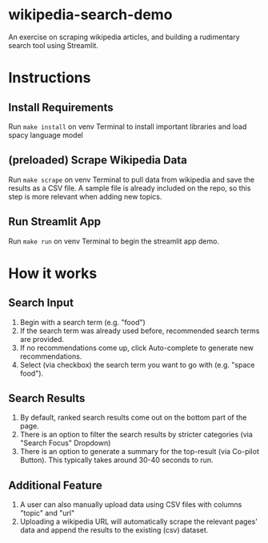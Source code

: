 # wikipedia-search-demo
An exercise on scraping wikipedia articles, and building a rudimentary search tool using Streamlit.

# Instructions

## Install Requirements
Run `make install` on venv Terminal to install important libraries and load spacy language model

## (preloaded) Scrape Wikipedia Data
Run `make scrape` on venv Terminal to pull data from wikipedia and save the results as a CSV file.
A sample file is already included on the repo, so this step is more relevant when adding new topics.

## Run Streamlit App
Run `make run` on venv Terminal to begin the streamlit app demo.

# How it works

## Search Input
1. Begin with a search term (e.g. "food")
2. If the search term was already used before, recommended search terms are provided.
3. If no recommendations come up, click Auto-complete to generate new recommendations.
4. Select (via checkbox) the search term you want to go with (e.g. "space food").

## Search Results
1. By default, ranked search results come out on the bottom part of the page.
2. There is an option to filter the search results by stricter categories (via "Search Focus" Dropdown)
3. There is an option to generate a summary for the top-result (via Co-pilot Button). This typically takes around 30-40 seconds to run.

## Additional Feature
1. A user can also manually upload data using CSV files with columns "topic" and "url"
2. Uploading a wikipedia URL will automatically scrape the relevant pages' data and append the results to the existing (csv) dataset.
